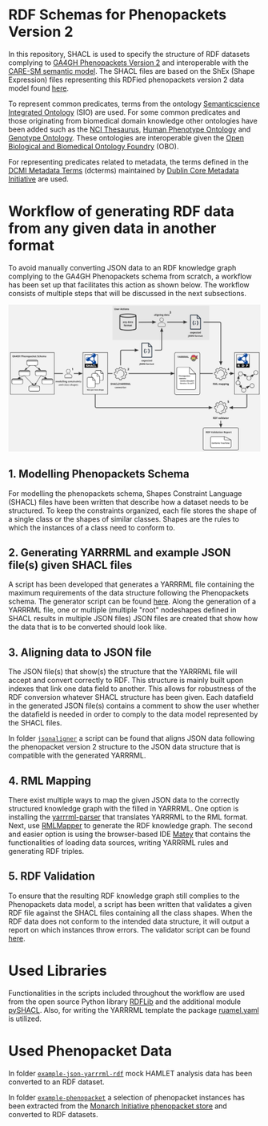 # RDF Schemas for Phenopackets Version 2

In this repository, SHACL is used to specify the structure of RDF datasets complying to [GA4GH Phenopackets Version 2](https://phenopacket-schema.readthedocs.io/en/latest/) and interoperable with the [CARE-SM semantic model](https://github.com/CARE-SM/CARE-Semantic-Model/wiki). The SHACL files are based on the ShEx (Shape Expression) files representing this RDFied phenopackets version 2 data model found [here](https://github.com/LUMC-BioSemantics/phenopackets-rdf-schema/tree/v2/shex).

To represent common predicates, terms from the ontology [Semanticscience Integrated Ontology](http://sio.semanticscience.org/) (SIO) are used. For some common predicates and those originating from biomedical domain knowledge other ontologies have been added such as the [NCI Thesaurus](https://obofoundry.org/ontology/ncit), [Human Phenotype Ontology](https://obofoundry.org/ontology/hp.html) and [Genotype Ontology](https://obofoundry.org/ontology/geno.html). These ontologies are interoperable given the [Open Biological and Biomedical Ontology Foundry](https://obofoundry.org/) (OBO).

For representing predicates related to metadata, the terms defined in the [DCMI Metadata Terms](https://www.dublincore.org/specifications/dublin-core/dcmi-terms/) (dcterms) maintained by [Dublin Core Metadata Initiative](https://www.dublincore.org/about/) are used.

# Workflow of generating RDF data from any given data in another format

To avoid manually converting JSON data to an RDF knowledge graph complying to the GA4GH Phenopackets schema from scratch, a workflow has been set up that facilitates this action as shown below. The workflow consists of multiple steps that will be discussed in the next subsections.

![Worfklow](https://github.com/rosazwart/phenopackets-v2-rdf-schema/blob/main/overviewworkflow.jpg)

## 1. Modelling Phenopackets Schema

For modelling the phenopackets schema, Shapes Constraint Language (SHACL) files have been written that describe how a dataset needs to be structured. To keep the constraints organized, each file stores the shape of a single class or the shapes of similar classes. Shapes are the rules to which the instances of a class need to conform to. 

## 2. Generating YARRRML and example JSON file(s) given SHACL files

A script has been developed that generates a YARRRML file containing the maximum requirements of the data structure following the Phenopackets schema. The generator script can be found [here](https://github.com/rosazwart/phenopackets-v2-rdf-schema/tree/main/shacl2yarrrml). Along the generation of a YARRRML file, one or multiple (multiple "root" nodeshapes defined in SHACL results in multiple JSON files) JSON files are created that show how the data that is to be converted should look like. 

## 3. Aligning data to JSON file

The JSON file(s) that show(s) the structure that the YARRRML file will accept and convert correctly to RDF. This structure is mainly built upon indexes that link one data field to another. This allows for robustness of the RDF conversion whatever SHACL structure has been given. Each datafield in the generated JSON file(s) contains a comment to show the user whether the datafield is needed in order to comply to the data model represented by the SHACL files.

In folder [`jsonaligner`](https://github.com/rosazwart/phenopackets-v2-rdf-schema/tree/main/jsonaligner) a script can be found that aligns JSON data following the phenopacket version 2 structure to the JSON data structure that is compatible with the generated YARRRML.

## 4. RML Mapping

There exist multiple ways to map the given JSON data to the correctly structured knowledge graph with the filled in YARRRML. One option is installing the [yarrrml-parser](https://github.com/rmlio/yarrrml-parser) that translates YARRRML to the RML format. Next, use [RMLMapper](https://github.com/RMLio/rmlmapper-java) to generate the RDF knowledge graph. The second and easier option is using the browser-based IDE [Matey](https://rml.io/yarrrml/matey/) that contains the functionalities of loading data sources, writing YARRRML rules and generating RDF triples.

## 5. RDF Validation

To ensure that the resulting RDF knowledge graph still complies to the Phenopackets data model, a script has been written that validates a given RDF file against the SHACL files containing all the class shapes. When the RDF data does not conform to the intended data structure, it will output a report on which instances throw errors. The validator script can be found [here](https://github.com/rosazwart/phenopackets-v2-rdf-schema/tree/main/rdfvalidator).

# Used Libraries

Functionalities in the scripts included throughout the workflow are used from the open source Python library [RDFLib](https://rdflib.readthedocs.io/en/stable/index.html) and the additional module [pySHACL](https://github.com/RDFLib/pySHACL). Also, for writing the YARRRML template the package [ruamel.yaml](https://yaml.readthedocs.io/en/latest/) is utilized.

# Used Phenopacket Data
In folder [`example-json-yarrrml-rdf`](https://github.com/rosazwart/phenopackets-v2-rdf-schema/tree/main/example-json-yarrrml-rdf) mock HAMLET analysis data has been converted to an RDF dataset.

In folder [`example-phenopacket`](https://github.com/rosazwart/phenopackets-v2-rdf-schema/tree/main/example-phenopacket) a selection of phenopacket instances has been extracted from the [Monarch Initiative phenopacket store](https://github.com/monarch-initiative/phenopacket-store/tree/main/notebooks/NRAS/phenopackets) and converted to RDF datasets.
